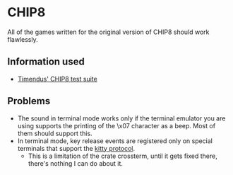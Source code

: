 # CHIP8

All of the games written for the original version of CHIP8 should work flawlessly.

## Information used

- [Timendus' CHIP8 test suite](https://github.com/Timendus/chip8-test-suite)

## Problems

- The sound in terminal mode works only if the terminal emulator you are using supports the printing of the \x07 character as a beep. Most of them should support this.
- In terminal mode, key release events are registered only on special terminals that support the [kitty protocol](https://sw.kovidgoyal.net/kitty/keyboard-protocol/).
    - This is a limitation of the crate crossterm, until it gets fixed there, there's nothing I can do about it.